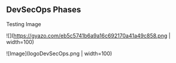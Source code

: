 ## DevSecOps Phases

Testing Image

![](https://gyazo.com/eb5c5741b6a9a16c692170a41a49c858.png | width=100)

![Image](logoDevSecOps.png | width=100)

